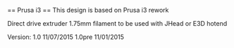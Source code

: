 == Prusa i3 ==
This design is based on Prusa i3 rework

Direct drive extruder 1.75mm filament
to be used with JHead or E3D hotend

Version:
1.0 	11/07/2015
1.0pre 	11/01/2015
